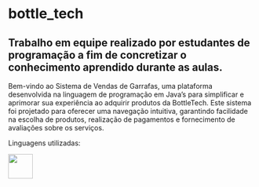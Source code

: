 # bottle_tech
Trabalho em equipe realizado por estudantes de programação a fim de concretizar o conhecimento aprendido durante as aulas.
-----------------------------------------------------------------------------------
Bem-vindo ao Sistema de Vendas de Garrafas, uma plataforma desenvolvida na linguagem de 
programação em Java’s para simplificar e aprimorar sua experiência ao adquirir produtos da 
BottleTech. Este sistema foi projetado para oferecer uma navegação intuitiva, garantindo 
facilidade na escolha de produtos, realização de pagamentos e fornecimento de avaliações 
sobre os serviços.

Linguagens utilizadas: 

<img width = "50" height = "50" src="https://cdn.jsdelivr.net/gh/devicons/devicon/icons/java/java-original.svg" />
          






